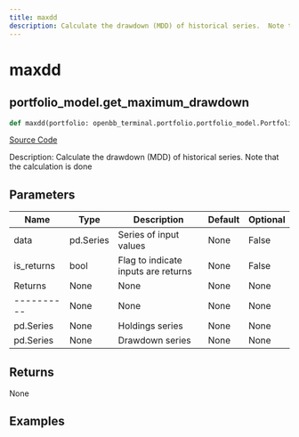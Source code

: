 ```yaml
---
title: maxdd
description: Calculate the drawdown (MDD) of historical series.  Note that the calculation is done
---
```

# maxdd

## portfolio_model.get_maximum_drawdown

```python
def maxdd(portfolio: openbb_terminal.portfolio.portfolio_model.PortfolioModel, is_returns: bool) -> Series:
```
[Source Code](https://github.com/OpenBB-finance/OpenBBTerminal/tree/main/openbb_terminal/portfolio/portfolio_model.py#L1382)

Description: Calculate the drawdown (MDD) of historical series.  Note that the calculation is done

## Parameters

| Name | Type | Description | Default | Optional |
| ---- | ---- | ----------- | ------- | -------- |
| data | pd.Series | Series of input values | None | False |
| is_returns | bool | Flag to indicate inputs are returns | None | False |
| Returns | None | None | None | None |
| ---------- | None | None | None | None |
| pd.Series | None | Holdings series | None | None |
| pd.Series | None | Drawdown series | None | None |

## Returns

None

## Examples

